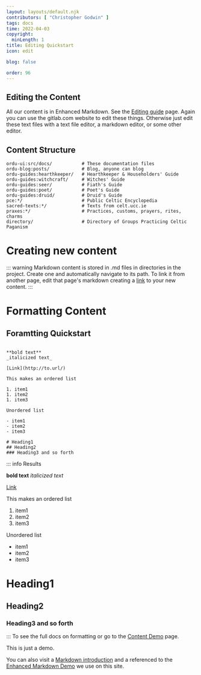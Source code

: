 ```yaml
---
layout: layouts/default.njk
contributors: [ "Christopher Godwin" ]
tags: docs
time: 2022-04-03
copyright:
  minLength: 1
title: Editing Quickstart
icon: edit

blog: false

order: 96
---
```

## Editing the Content

All our content is in Enhanced Markdown. See the [Editing guide](/docs/editing) page. Again you can use the gitlab.com website to edit these things. Otherwise just edit these text files
with a text file editor, a markdown editor, or some other editor.

## Content Structure

```
ordu-ui:src/docs/           # These documentation files
ordu-blog:posts/            # Blog, anyone can blog
ordu-guides:hearthkeeper/   # Hearthkeeper & Householders' Guide
ordu-guides:witchcraft/     # Witches' Guide
ordu-guides:seer/           # Fiath's Guide
ordu-guides:poet/           # Poet's Guide
ordu-guides:druid/          # Druid's Guide
pce:*/                      # Public Celtic Encyclopedia
sacred-texts:*/             # Texts from celt.ucc.ie
praxes:*/                   # Practices, customs, prayers, rites, charms
directory/                  # Directory of Groups Practicing Celtic Paganism
```
# Creating new content

::: warning
Markdown content is stored in .md files in directories in the project. Create one and automatically navigate to its path.
To link it from another page, edit that page's markdown creating a [link](/docs/editing/links) to your new content.
:::

# Formatting Content

## Foramtting Quickstart

```

**bold text**
_italicized text_

[Link](http://to.url/)

This makes an ordered list

1. item1
1. item2
1. item3

Unordered list

- item1
- item2
- item3

# Heading1
## Heading2
### Heading3 and so forth
```
::: info Results

**bold text**
_italicized text_

[Link](http://to.url/)

This makes an ordered list

1. item1
1. item2
1. item3

Unordered list

- item1
- item2
- item3

# Heading1
## Heading2
### Heading3 and so forth
:::
To see the full docs on formatting or go to the [Content Demo](/docs/editing) page.

This is just a demo.

You can also visit a [Markdown introduction](https://theme-hope.vuejs.press/guide/get-started/markdown.html#markdown-introduction) and a referenced to the
 [Enhanced Markdown Demo](https://vuepress-theme-hope.github.io/v2/cookbook/markdown/demo.html) we use on this site.